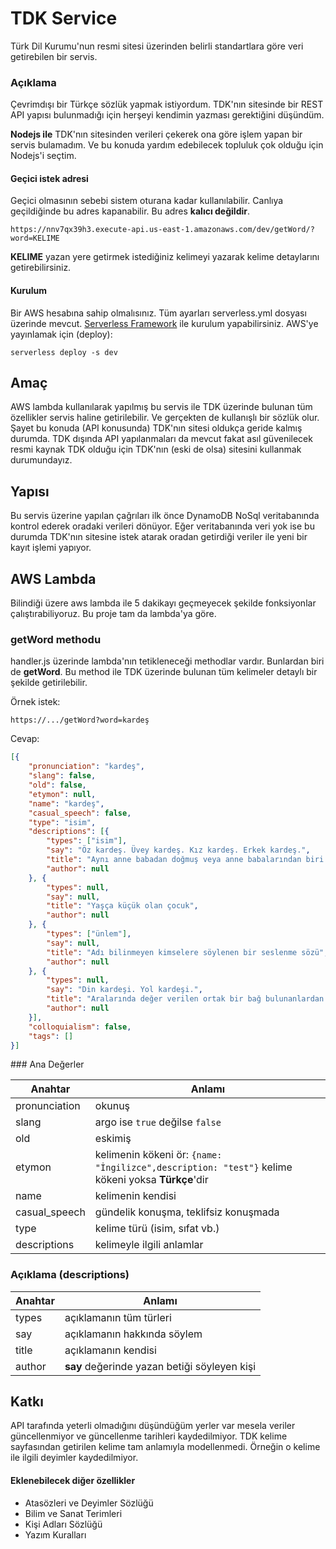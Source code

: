 # TDK Service
Türk Dil Kurumu'nun resmi sitesi üzerinden belirli standartlara göre veri getirebilen bir servis.

### Açıklama 
Çevrimdışı bir Türkçe sözlük yapmak istiyordum. TDK'nın sitesinde bir REST API yapısı bulunmadığı için herşeyi kendimin yazması gerektiğini düşündüm.

**Nodejs ile** TDK'nın sitesinden verileri çekerek ona göre işlem yapan bir servis bulamadım. Ve bu konuda yardım edebilecek topluluk çok olduğu için Nodejs'i seçtim.

#### Geçici istek adresi
Geçici olmasının sebebi sistem oturana kadar kullanılabilir. Canlıya geçildiğinde bu adres kapanabilir. Bu adres **kalıcı değildir**.

```
https://nnv7qx39h3.execute-api.us-east-1.amazonaws.com/dev/getWord/?word=KELIME
```
**KELIME** yazan yere getirmek istediğiniz kelimeyi yazarak kelime detaylarını getirebilirsiniz.

#### Kurulum
Bir AWS hesabına sahip olmalısınız.
Tüm ayarları serverless.yml dosyası üzerinde mevcut. [Serverless Framework](https://serverless.com/framework/docs/) ile kurulum yapabilirsiniz. AWS'ye yayınlamak için (deploy):

```
serverless deploy -s dev
```

## Amaç
AWS lambda kullanılarak yapılmış bu servis ile TDK üzerinde bulunan tüm özellikler servis haline getirilebilir. Ve gerçekten de kullanışlı bir sözlük olur. Şayet bu konuda (API konusunda) TDK'nın sitesi oldukça geride kalmış durumda. TDK dışında API yapılanmaları da mevcut fakat asıl güvenilecek resmi kaynak TDK olduğu için TDK'nın (eski de olsa) sitesini kullanmak durumundayız.

## Yapısı
Bu servis üzerine yapılan çağrıları ilk önce DynamoDB NoSql veritabanında kontrol ederek oradaki verileri dönüyor. Eğer veritabanında veri yok ise bu durumda TDK'nın sitesine istek atarak oradan getirdiği veriler ile yeni bir kayıt işlemi yapıyor.

## AWS Lambda
Bilindiği üzere aws lambda ile 5 dakikayı geçmeyecek şekilde fonksiyonlar çalıştırabiliyoruz. Bu proje tam da lambda'ya göre.

### getWord methodu
handler.js üzerinde lambda'nın tetikleneceği methodlar vardır.
Bunlardan biri de **getWord**. Bu method ile TDK üzerinde bulunan tüm kelimeler detaylı bir şekilde getirilebilir.

Örnek istek:

```
https://.../getWord?word=kardeş
```

Cevap:

```json
[{
    "pronunciation": "kardeş",
    "slang": false,
    "old": false,
    "etymon": null,
    "name": "kardeş",
    "casual_speech": false,
    "type": "isim",
    "descriptions": [{
        "types": ["isim"],
        "say": "Öz kardeş. Üvey kardeş. Kız kardeş. Erkek kardeş.",
        "title": "Aynı anne babadan doğmuş veya anne babalarından biri aynı olan çocukların birbirine göre adı",
        "author": null
    }, {
        "types": null,
        "say": null,
        "title": "Yaşça küçük olan çocuk",
        "author": null
    }, {
        "types": ["ünlem"],
        "say": null,
        "title": "Adı bilinmeyen kimselere söylenen bir seslenme sözü",
        "author": null
    }, {
        "types": null,
        "say": "Din kardeşi. Yol kardeşi.",
        "title": "Aralarında değer verilen ortak bir bağ bulunanlardan her biri",
        "author": null
    }],
    "colloquialism": false,
    "tags": []
}]

```
### Ana Değerler

| Anahtar | Anlamı |
| --- | --- |
| pronunciation | okunuş |
| slang | argo ise `true` değilse `false` |
| old | eskimiş |
| etymon | kelimenin kökeni ör: `{name: "İngilizce",description: "test"}` kelime kökeni yoksa **Türkçe**'dir |
| name | kelimenin kendisi |
| casual_speech | gündelik konuşma, teklifsiz konuşmada |
| type | kelime türü (isim, sıfat vb.) |
| descriptions | kelimeyle ilgili anlamlar  |

### Açıklama (descriptions)
| Anahtar | Anlamı |
| --- | --- |
| types | açıklamanın tüm türleri |
| say | açıklamanın hakkında söylem |
| title | açıklamanın kendisi |
| author | **say** değerinde yazan betiği söyleyen kişi  |

## Katkı
API tarafında yeterli olmadığını düşündüğüm yerler var mesela veriler güncellenmiyor ve güncellenme tarihleri kaydedilmiyor. TDK kelime sayfasından getirilen kelime tam anlamıyla modellenmedi. Örneğin o kelime ile ilgili deyimler kaydedilmiyor.

#### Eklenebilecek diğer özellikler

- Atasözleri ve Deyimler Sözlüğü
- Bilim ve Sanat Terimleri 
- Kişi Adları Sözlüğü
- Yazım Kuralları

